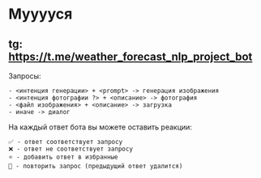 # Мууууся
## tg: https://t.me/weather_forecast_nlp_project_bot

Запросы:

    - <интенция генерации> + <prompt> -> генерация изображения
    - <интенция фотографии ?> + <описание> -> фотография
    - <файл изображения> + <описание> -> загрузка
    - иначе -> диалог
    
На каждый ответ бота вы можете оставить реакции:

    ✅ - ответ соответствует запросу
    ❌ - ответ не соответствует запросу
    ⭐ - добавить ответ в избранные
    🔄 - повторить запрос (предыдущий ответ удалится)
